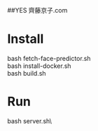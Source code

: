 ##YES 齊藤京子.com

# Install

bash fetch-face-predictor.sh\
bash install-docker.sh\
bash build.sh

# Run

bash server.sh\
